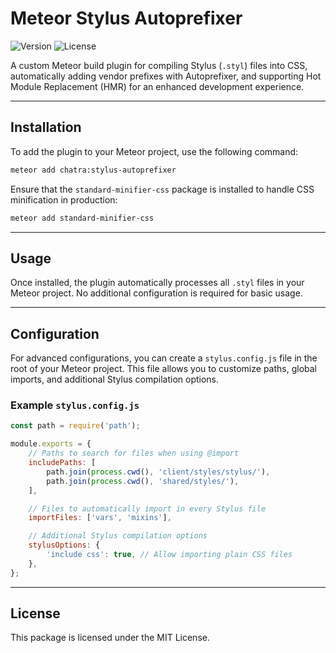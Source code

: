# Meteor Stylus Autoprefixer

![Version](https://img.shields.io/badge/meteor-2.x%20|%203.x-brightgreen?logo=meteor&logoColor=white)
![License](https://img.shields.io/badge/license-MIT-blue)

A custom Meteor build plugin for compiling Stylus (`.styl`) files into CSS, automatically adding vendor prefixes with Autoprefixer, and supporting Hot Module Replacement (HMR) for an enhanced development experience.

---

## Installation

To add the plugin to your Meteor project, use the following command:

```bash
meteor add chatra:stylus-autoprefixer
```

Ensure that the `standard-minifier-css` package is installed to handle CSS minification in production:

```bash
meteor add standard-minifier-css
```

---

## Usage

Once installed, the plugin automatically processes all `.styl` files in your Meteor project. No additional configuration is required for basic usage.

---

## Configuration

For advanced configurations, you can create a `stylus.config.js` file in the root of your Meteor project. This file allows you to customize paths, global imports, and additional Stylus compilation options.

### Example `stylus.config.js`

```javascript
const path = require('path');

module.exports = {
    // Paths to search for files when using @import
    includePaths: [
        path.join(process.cwd(), 'client/styles/stylus/'),
        path.join(process.cwd(), 'shared/styles/'),
    ],

    // Files to automatically import in every Stylus file
    importFiles: ['vars', 'mixins'],

    // Additional Stylus compilation options
    stylusOptions: {
        'include css': true, // Allow importing plain CSS files
    },
};
```

---

## License

This package is licensed under the MIT License.

